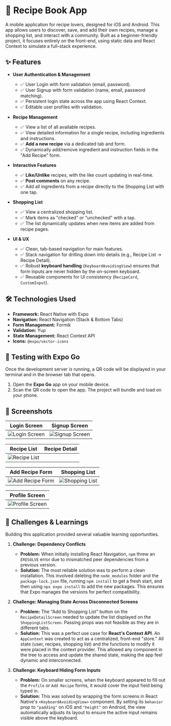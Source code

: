 # 📖 Recipe Book App

A mobile application for recipe lovers, designed for iOS and Android. This app allows users to discover, save, and add their own recipes, manage a shopping list, and interact with a community. Built as a beginner-friendly project, it focuses entirely on the front-end, using static data and React Context to simulate a full-stack experience.

## ✨ Features

-   **User Authentication & Management**
    -   ✅ User Login with form validation (email, password).
    -   ✅ User Signup with form validation (name, email, password matching).
    -   ✅ Persistent login state across the app using React Context.
    -   ✅ Editable user profiles with validation.

-   **Recipe Management**
    -   ✅ View a list of all available recipes.
    -   ✅ View detailed information for a single recipe, including ingredients and instructions.
    -   ✅ **Add a new recipe** via a dedicated tab and form.
    -   ✅ Dynamically add/remove ingredient and instruction fields in the "Add Recipe" form.

-   **Interactive Features**
    -   ✅ **Like/Unlike** recipes, with the like count updating in real-time.
    -   ✅ **Post comments** on any recipe.
    -   ✅ Add all ingredients from a recipe directly to the Shopping List with one tap.

-   **Shopping List**
    -   ✅ View a centralized shopping list.
    -   ✅ Mark items as "checked" or "unchecked" with a tap.
    -   ✅ The list dynamically updates when new items are added from recipe pages.

-   **UI & UX**
    -   ✅ Clean, tab-based navigation for main features.
    -   ✅ Stack navigation for drilling down into details (e.g., Recipe List -> Recipe Detail).
    -   ✅ Robust **keyboard handling** (`KeyboardAvoidingView`) ensures that form inputs are never hidden by the on-screen keyboard.
    -   ✅ Reusable components for UI consistency (`RecipeCard`, `CustomInput`).

## 🛠️ Technologies Used

-   **Framework:** React Native with Expo
-   **Navigation:** React Navigation (Stack & Bottom Tabs)
-   **Form Management:** Formik
-   **Validation:** Yup
-   **State Management:** React Context API
-   **Icons:** `@expo/vector-icons`


## 📲 Testing with Expo Go

Once the development server is running, a QR code will be displayed in your terminal and in the browser tab that opens.

1.  Open the **Expo Go** app on your mobile device.
2.  Scan the QR code to open the app. The project will bundle and load on your phone.

> 

## 📸 Screenshots


| Login Screen | Signup Screen |
| :---: |:---:|
| ![Login Screen](docs/screenshots/LoginForm.jpg) | ![Signup Screen](docs/screenshots/SignUpForm.jpg) |

| Recipe List | Recipe Detail |
| :---: |:---:|
| ![Recipe List](docs/screenshots/RecipeScreen.jpg)  |

| Add Recipe Form | Shopping List |
| :---: |:---:|
| ![Add Recipe Form](docs/screenshots/AddRecipeScreen.jpg) | ![Shopping List](docs/screenshots/ShoppingListScreen.jpg) |

| Profile Screen |
| :---: |
| ![Profile Screen](docs/screenshots/ProfileScreen.jpg) |



## 🤔 Challenges & Learnings

Building this application provided several valuable learning opportunities.

1.  **Challenge: Dependency Conflicts**
    -   **Problem:** When initially installing React Navigation, `npm` threw an `ERESOLVE` error due to mismatched peer dependencies from a previous version.
    -   **Solution:** The most reliable solution was to perform a clean installation. This involved deleting the `node_modules` folder and the `package-lock.json` file, running `npm install` to get a fresh start, and then using `npx expo install` to add the new packages. This ensures that Expo manages the versions for perfect compatibility.

2.  **Challenge: Managing State Across Disconnected Screens**
    -   **Problem:** The "Add to Shopping List" button on the `RecipeDetailScreen` needed to update the list displayed on the `ShoppingListScreen`. Passing props was not feasible as they are in different tabs.
    -   **Solution:** This was a perfect use case for **React's Context API**. An `AppContext` was created to act as a centralized, front-end "store." All state (user, recipes, shopping list) and the functions to modify it were placed in the context provider. This allowed any component in the tree to access and update the shared state, making the app feel dynamic and interconnected.

3.  **Challenge: Keyboard Hiding Form Inputs**
    -   **Problem:** On smaller screens, when the keyboard appeared to fill out the `Profile` or `Add Recipe` forms, it would cover the input field being typed in.
    -   **Solution:** This was solved by wrapping the form screens in React Native's `<KeyboardAvoidingView>` component. By setting its `behavior` prop to `"padding"` on iOS and `"height"` on Android, the view automatically adjusts its layout to ensure the active input remains visible above the keyboard.